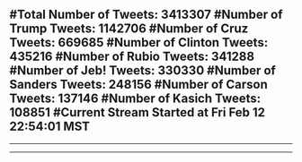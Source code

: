 #Total Number of Tweets: 3413307 
#Number of Trump Tweets: 1142706
#Number of Cruz Tweets: 669685
#Number of Clinton Tweets: 435216
#Number of Rubio Tweets: 341288
#Number of Jeb! Tweets: 330330
#Number of Sanders Tweets: 248156
#Number of Carson Tweets: 137146
#Number of Kasich Tweets: 108851
#Current Stream Started at Fri Feb 12 22:54:01 MST
---
---
---
